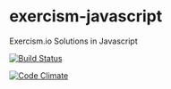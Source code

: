 # exercism-javascript
Exercism.io Solutions in Javascript

[![Build Status](https://travis-ci.org/ShlokD/exercism-javascript.svg?branch=master)](https://travis-ci.org/ShlokD/exercism-javascript)

[![Code Climate](https://codeclimate.com/github/ShlokD/exercism-javascript.png)](https://codeclimate.com/github/ShlokD/exercism-javascript)
